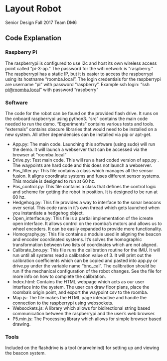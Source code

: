 # Layout Robot
Senior Design Fall 2017 Team DM6


## Code Explanation
### Raspberry Pi

The raspberrypi is configured to use i2c and host its own wireless access point called “pi-3-ap.” The password for the wifi network is “raspberry.” The raspberrypi has a static IP, but it is easier to access the raspberrypi using its hostname “roomba.local”. The login credentials for the raspberrypi are username “pi” with password “raspberry”. Example ssh login: “ssh pi@roomba.local” with password “raspberry”  

### Software

The code for the robot can be found on the provided flash drive. It runs on the onboard raspberrypi using python3. “src” contains the main code needed to run the demo. “Experiments” contains various tests and tools. “externals” contains obscure libraries that would need to be installed on a new system. All other dependencies can be installed via pip or apt-get.

- App.py: The main code. Launching this software (using sudo) will run the demo. It will launch a webserver that can be accessed via the browser at “roomba.local”
- Drive.py: Test main code. This will run a hard coded version of app.py . The waypoints are hard code and this does not launch a webserver.
- Pos_filter.py: This file contains a class which manages all the sensor fusion. It aligns coordinate systems and fuses different sensor systems. This module is designed to run at 60 hz.
- Pos_control.py: This file contains a class that defines the control logic and scheme for getting the robot in position. It is designed to be run at 60 hz.
- Hedgehog.py: This file provides a way to interface to the sonar beacons over serial. This code runs in it’s own thread which gets launched when you instantiate a hedgehog object.
- Open_interface.py: This file is a partial implementation of the icreate open interface. It allows control on the roomba’s motors and allows us to wheel encoders. It can be easily expanded to provide more functionality.
- Homography.py: This file contains a module used in aligning the beacon and encoder coordinated systems. It’s solves the homographic transformation between two lists of coordinates which are not aligned.
- Calibrate_bno.py: This file runs the calibration routine for the IMU. It will run until all systems read a calibration value of 3. It will print out the calibration coefficients which can be copied and pasted into app.py or drive.py under the variable name “bno_cal”. The calibration should be run if the mechanical configuration of the robot changes. See the file for more info on how to complete the calibration.
- Index.html: Contains the HTML webpage which acts as our user interface into the system. The user can draw floor plans, place the roomba’s origin point, and export the waypoint csv to the roomba.
- Map.js: The file makes the HTML page interactive and handle the connection to the raspberrypi using websockets.
- Websockets.js: A library which allows for bidirectional string based communication between the raspberrypi and the user’s web browser.
- P5.min.js: The Processing library which allows for simple browser based drawing.

### Tools
Included on the flashdrive is a tool (marvelmind) for setting up and viewing the beacon system.
